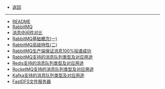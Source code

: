 * [返回](/person/系统架构/)
---
* [README](/person/系统架构/中间件/)
* [RabbitMQ](/person/系统架构/中间件/RabbitMQ)
* [消息中间件对比](/person/数据库/NoSQL/消息中间件对比)
* [RabbitMQ基础概念(一)](/person/系统架构/中间件/RabbitMQ基础概念(一))
* [RabbitMQ高级特性(二)](/person/系统架构/中间件/RabbitMQ高级特性(二))
* [RabbitMQ生产端保证消息100%投递成功](/person/系统架构/中间件/RabbitMQ生产端保证消息100投递成功)
* [RabbitMQ支持的消息队列类型及对应用途](/person/系统架构/中间件/RabbitMQ支持的消息队列类型及对应用途)
* [Redis支持的消息队列类型及对应用途](/person/系统架构/中间件/Redis支持的消息队列类型及对应用途.md)
* [RocketMQ支持的消息队列类型及对应用途](/person/系统架构/中间件/RocketMQ支持的消息队列类型及对应用途.md)
* [Kafka支持的消息队列类型及对应用途](/person/系统架构/中间件/Kafka支持的消息队列类型及对应用途.md)
* [FastDFS文件服务器](/person/系统架构/中间件/FastDFS文件服务器)